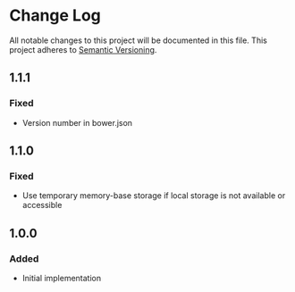 # Change Log
All notable changes to this project will be documented in this file.
This project adheres to [Semantic Versioning](http://semver.org/).

## 1.1.1
### Fixed
- Version number in bower.json

## 1.1.0
### Fixed
- Use temporary memory-base storage if local storage is not available or accessible

## 1.0.0
### Added
- Initial implementation
